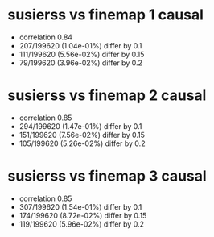 # susierss vs finemap  1 causal

- correlation 0.84
- 207/199620 (1.04e-01%) differ by 0.1
- 111/199620 (5.56e-02%) differ by 0.15
- 79/199620 (3.96e-02%) differ by 0.2


# susierss vs finemap  2 causal

- correlation 0.85
- 294/199620 (1.47e-01%) differ by 0.1
- 151/199620 (7.56e-02%) differ by 0.15
- 105/199620 (5.26e-02%) differ by 0.2


# susierss vs finemap  3 causal

- correlation 0.85
- 307/199620 (1.54e-01%) differ by 0.1
- 174/199620 (8.72e-02%) differ by 0.15
- 119/199620 (5.96e-02%) differ by 0.2


